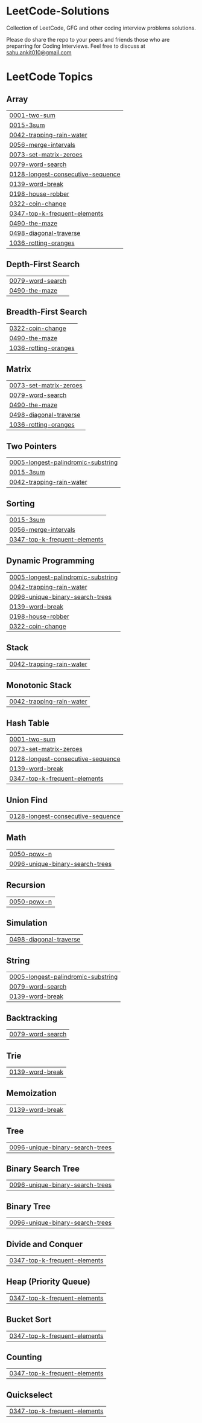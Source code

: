 # LeetCode-Solutions
Collection of LeetCode, GFG and other coding interview problems solutions.

Please do share the repo to your peers and friends those who are preparring for Coding Interviews.
Feel free to discuss at sahu.ankit010@gmail.com

<!---LeetCode Topics Start-->
# LeetCode Topics
## Array
|  |
| ------- |
| [0001-two-sum](https://github.com/sahuankit010/LeetCode-Solutions/tree/master/0001-two-sum) |
| [0015-3sum](https://github.com/sahuankit010/LeetCode-Solutions/tree/master/0015-3sum) |
| [0042-trapping-rain-water](https://github.com/sahuankit010/LeetCode-Solutions/tree/master/0042-trapping-rain-water) |
| [0056-merge-intervals](https://github.com/sahuankit010/LeetCode-Solutions/tree/master/0056-merge-intervals) |
| [0073-set-matrix-zeroes](https://github.com/sahuankit010/LeetCode-Solutions/tree/master/0073-set-matrix-zeroes) |
| [0079-word-search](https://github.com/sahuankit010/LeetCode-Solutions/tree/master/0079-word-search) |
| [0128-longest-consecutive-sequence](https://github.com/sahuankit010/LeetCode-Solutions/tree/master/0128-longest-consecutive-sequence) |
| [0139-word-break](https://github.com/sahuankit010/LeetCode-Solutions/tree/master/0139-word-break) |
| [0198-house-robber](https://github.com/sahuankit010/LeetCode-Solutions/tree/master/0198-house-robber) |
| [0322-coin-change](https://github.com/sahuankit010/LeetCode-Solutions/tree/master/0322-coin-change) |
| [0347-top-k-frequent-elements](https://github.com/sahuankit010/LeetCode-Solutions/tree/master/0347-top-k-frequent-elements) |
| [0490-the-maze](https://github.com/sahuankit010/LeetCode-Solutions/tree/master/0490-the-maze) |
| [0498-diagonal-traverse](https://github.com/sahuankit010/LeetCode-Solutions/tree/master/0498-diagonal-traverse) |
| [1036-rotting-oranges](https://github.com/sahuankit010/LeetCode-Solutions/tree/master/1036-rotting-oranges) |
## Depth-First Search
|  |
| ------- |
| [0079-word-search](https://github.com/sahuankit010/LeetCode-Solutions/tree/master/0079-word-search) |
| [0490-the-maze](https://github.com/sahuankit010/LeetCode-Solutions/tree/master/0490-the-maze) |
## Breadth-First Search
|  |
| ------- |
| [0322-coin-change](https://github.com/sahuankit010/LeetCode-Solutions/tree/master/0322-coin-change) |
| [0490-the-maze](https://github.com/sahuankit010/LeetCode-Solutions/tree/master/0490-the-maze) |
| [1036-rotting-oranges](https://github.com/sahuankit010/LeetCode-Solutions/tree/master/1036-rotting-oranges) |
## Matrix
|  |
| ------- |
| [0073-set-matrix-zeroes](https://github.com/sahuankit010/LeetCode-Solutions/tree/master/0073-set-matrix-zeroes) |
| [0079-word-search](https://github.com/sahuankit010/LeetCode-Solutions/tree/master/0079-word-search) |
| [0490-the-maze](https://github.com/sahuankit010/LeetCode-Solutions/tree/master/0490-the-maze) |
| [0498-diagonal-traverse](https://github.com/sahuankit010/LeetCode-Solutions/tree/master/0498-diagonal-traverse) |
| [1036-rotting-oranges](https://github.com/sahuankit010/LeetCode-Solutions/tree/master/1036-rotting-oranges) |
## Two Pointers
|  |
| ------- |
| [0005-longest-palindromic-substring](https://github.com/sahuankit010/LeetCode-Solutions/tree/master/0005-longest-palindromic-substring) |
| [0015-3sum](https://github.com/sahuankit010/LeetCode-Solutions/tree/master/0015-3sum) |
| [0042-trapping-rain-water](https://github.com/sahuankit010/LeetCode-Solutions/tree/master/0042-trapping-rain-water) |
## Sorting
|  |
| ------- |
| [0015-3sum](https://github.com/sahuankit010/LeetCode-Solutions/tree/master/0015-3sum) |
| [0056-merge-intervals](https://github.com/sahuankit010/LeetCode-Solutions/tree/master/0056-merge-intervals) |
| [0347-top-k-frequent-elements](https://github.com/sahuankit010/LeetCode-Solutions/tree/master/0347-top-k-frequent-elements) |
## Dynamic Programming
|  |
| ------- |
| [0005-longest-palindromic-substring](https://github.com/sahuankit010/LeetCode-Solutions/tree/master/0005-longest-palindromic-substring) |
| [0042-trapping-rain-water](https://github.com/sahuankit010/LeetCode-Solutions/tree/master/0042-trapping-rain-water) |
| [0096-unique-binary-search-trees](https://github.com/sahuankit010/LeetCode-Solutions/tree/master/0096-unique-binary-search-trees) |
| [0139-word-break](https://github.com/sahuankit010/LeetCode-Solutions/tree/master/0139-word-break) |
| [0198-house-robber](https://github.com/sahuankit010/LeetCode-Solutions/tree/master/0198-house-robber) |
| [0322-coin-change](https://github.com/sahuankit010/LeetCode-Solutions/tree/master/0322-coin-change) |
## Stack
|  |
| ------- |
| [0042-trapping-rain-water](https://github.com/sahuankit010/LeetCode-Solutions/tree/master/0042-trapping-rain-water) |
## Monotonic Stack
|  |
| ------- |
| [0042-trapping-rain-water](https://github.com/sahuankit010/LeetCode-Solutions/tree/master/0042-trapping-rain-water) |
## Hash Table
|  |
| ------- |
| [0001-two-sum](https://github.com/sahuankit010/LeetCode-Solutions/tree/master/0001-two-sum) |
| [0073-set-matrix-zeroes](https://github.com/sahuankit010/LeetCode-Solutions/tree/master/0073-set-matrix-zeroes) |
| [0128-longest-consecutive-sequence](https://github.com/sahuankit010/LeetCode-Solutions/tree/master/0128-longest-consecutive-sequence) |
| [0139-word-break](https://github.com/sahuankit010/LeetCode-Solutions/tree/master/0139-word-break) |
| [0347-top-k-frequent-elements](https://github.com/sahuankit010/LeetCode-Solutions/tree/master/0347-top-k-frequent-elements) |
## Union Find
|  |
| ------- |
| [0128-longest-consecutive-sequence](https://github.com/sahuankit010/LeetCode-Solutions/tree/master/0128-longest-consecutive-sequence) |
## Math
|  |
| ------- |
| [0050-powx-n](https://github.com/sahuankit010/LeetCode-Solutions/tree/master/0050-powx-n) |
| [0096-unique-binary-search-trees](https://github.com/sahuankit010/LeetCode-Solutions/tree/master/0096-unique-binary-search-trees) |
## Recursion
|  |
| ------- |
| [0050-powx-n](https://github.com/sahuankit010/LeetCode-Solutions/tree/master/0050-powx-n) |
## Simulation
|  |
| ------- |
| [0498-diagonal-traverse](https://github.com/sahuankit010/LeetCode-Solutions/tree/master/0498-diagonal-traverse) |
## String
|  |
| ------- |
| [0005-longest-palindromic-substring](https://github.com/sahuankit010/LeetCode-Solutions/tree/master/0005-longest-palindromic-substring) |
| [0079-word-search](https://github.com/sahuankit010/LeetCode-Solutions/tree/master/0079-word-search) |
| [0139-word-break](https://github.com/sahuankit010/LeetCode-Solutions/tree/master/0139-word-break) |
## Backtracking
|  |
| ------- |
| [0079-word-search](https://github.com/sahuankit010/LeetCode-Solutions/tree/master/0079-word-search) |
## Trie
|  |
| ------- |
| [0139-word-break](https://github.com/sahuankit010/LeetCode-Solutions/tree/master/0139-word-break) |
## Memoization
|  |
| ------- |
| [0139-word-break](https://github.com/sahuankit010/LeetCode-Solutions/tree/master/0139-word-break) |
## Tree
|  |
| ------- |
| [0096-unique-binary-search-trees](https://github.com/sahuankit010/LeetCode-Solutions/tree/master/0096-unique-binary-search-trees) |
## Binary Search Tree
|  |
| ------- |
| [0096-unique-binary-search-trees](https://github.com/sahuankit010/LeetCode-Solutions/tree/master/0096-unique-binary-search-trees) |
## Binary Tree
|  |
| ------- |
| [0096-unique-binary-search-trees](https://github.com/sahuankit010/LeetCode-Solutions/tree/master/0096-unique-binary-search-trees) |
## Divide and Conquer
|  |
| ------- |
| [0347-top-k-frequent-elements](https://github.com/sahuankit010/LeetCode-Solutions/tree/master/0347-top-k-frequent-elements) |
## Heap (Priority Queue)
|  |
| ------- |
| [0347-top-k-frequent-elements](https://github.com/sahuankit010/LeetCode-Solutions/tree/master/0347-top-k-frequent-elements) |
## Bucket Sort
|  |
| ------- |
| [0347-top-k-frequent-elements](https://github.com/sahuankit010/LeetCode-Solutions/tree/master/0347-top-k-frequent-elements) |
## Counting
|  |
| ------- |
| [0347-top-k-frequent-elements](https://github.com/sahuankit010/LeetCode-Solutions/tree/master/0347-top-k-frequent-elements) |
## Quickselect
|  |
| ------- |
| [0347-top-k-frequent-elements](https://github.com/sahuankit010/LeetCode-Solutions/tree/master/0347-top-k-frequent-elements) |
<!---LeetCode Topics End-->